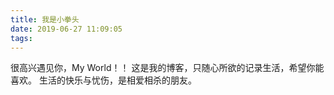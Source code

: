 ```yaml
---
title: 我是小拳头
date: 2019-06-27 11:09:05
tags:
---
```

很高兴遇见你，My World！！
这是我的博客，只随心所欲的记录生活，希望你能喜欢。
生活的快乐与忧伤，是相爱相杀的朋友。